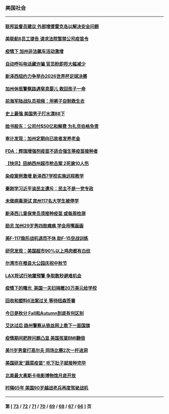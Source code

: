 ### 美国社会
---
#### [联邦监督员建议 外部增援雷克岛以解决安全问题](../../pages/ncid1078160/n13259217.md) 
#### [美联航6员工提告 请求法院暂禁公司疫苗令](../../pages/ncid1078160/n13258824.md) 
#### [疫情下 加州非法飙车活动激增](../../pages/ncid1078160/n13259070.md) 
#### [自动呼叫电话藏诈骗 官员盼即将大幅减少](../../pages/ncid1078160/n13258862.md) 
#### [新泽西纽约力争举办2026世界杯足球决赛](../../pages/ncid1078160/n13256271.md) 
#### [加州休班警察路遇窒息婴儿 救回孩子一命](../../pages/ncid1078160/n13257463.md) 
#### [前海军陆战队员视频：用裤子自制救生衣](../../pages/ncid1078160/n13257232.md) 
#### [史上最强 美国男子打水漂88下](../../pages/ncid1078160/n13257313.md) 
#### [脸书股东：公司付$50亿和解费 为扎克伯格免责](../../pages/ncid1078160/n13256468.md) 
#### [审计发现：加州定期向已故者发养老金](../../pages/ncid1078160/n13256340.md) 
#### [FDA：辉瑞增强剂疫苗不适合强生等疫苗接种者](../../pages/ncid1078160/n13256345.md) 
#### [【快讯】田纳西州超市枪击案 2死逾10人伤](../../pages/ncid1078160/n13256329.md) 
#### [染疫案例激增 新泽西7学校实施远程教学](../../pages/ncid1078160/n13256215.md) 
#### [秦刚学习近平谈民主遭斥：民主不是一党专政](../../pages/ncid1078160/n13255961.md) 
#### [未做病毒测试 宾州117名大学生被停学](../../pages/ncid1078160/n13256007.md) 
#### [新泽西儿童保育员须接种疫苗 或每周检测](../../pages/ncid1078160/n13256201.md) 
#### [励志 加州29岁男四肢瘫痪 学会用嘴画画](../../pages/ncid1078160/n13254736.md) 
#### [美F-117隐形战机退而不休 助F-15空战训练](../../pages/ncid1078160/n13254963.md) 
#### [研究发现：美国超市90%以上鸡肉都有白纹](../../pages/ncid1078160/n13254037.md) 
#### [尔湾市在橙县大公园庆祝中秋节](../../pages/ncid1078160/n13254020.md) 
#### [LAX将试行地震预警 争取数秒避难机会](../../pages/ncid1078160/n13253967.md) 
#### [疫情下的曙光  美国一夫妇捐赠20万美元给学校](../../pages/ncid1078160/n13248028.md) 
#### [回收和塑料6法案过关 等待纽森签署](../../pages/ncid1078160/n13253876.md) 
#### [今日是秋分 Fall和Autumn到底有何区别](../../pages/ncid1078160/n13253497.md) 
#### [艾达过后 路州警察从铁丝网上救下一面国旗](../../pages/ncid1078160/n13252364.md) 
#### [疫情期间肥胖问题凸显 美国孩童BMI翻倍](../../pages/ncid1078160/n13252095.md) 
#### [美11岁男童打高尔夫 同场比赛2次一杆进洞](../../pages/ncid1078160/n13252566.md) 
#### [美国研发“蔬菜疫苗” 吃下肚子就接种完毕](../../pages/ncid1078160/n13252281.md) 
#### [北美最大奥斯卡电影博物馆月底开放](../../pages/ncid1078160/n13251828.md) 
#### [时隔65年 美国90岁越战老兵再度驾驶战机](../../pages/ncid1078160/n13251958.md) 

---
#### 第 [ [73](./73.md) / [72](./72.md) / [71](./71.md) / [70](./70.md) / [69](./69.md) / [68](./68.md) / [67](./67.md) / [66](./66.md) ] 页
